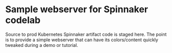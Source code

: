 # Sample webserver for Spinnaker  codelab

Source to prod Kubernetes Spinnaker artifact code is staged here. The point is to provide a simple webserver that can have its colors/content quickly tweaked during a demo or tutorial.
